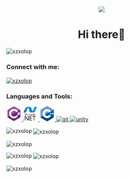<div id="header" align="center">
  <img src="https://media.giphy.com/media/124ds1AVNPxli8/giphy.gif" width="300"/>
</div>

<h1 align="center">Hi there👋</h1>

<p align="left"> <img src="https://komarev.com/ghpvc/?username=xzxolop&label=Profile%20views&color=0e75b6&style=flat" alt="xzxolop" /> </p>

<h3 align="left">Connect with me:</h3>
<p align="left">
<a href="https://stackoverflow.com/users/22701902/xzxolop" target="blank"><img align="center" src="https://raw.githubusercontent.com/rahuldkjain/github-profile-readme-generator/master/src/images/icons/Social/stack-overflow.svg" alt="xzxolop" height="30" width="40" /></a>
</p>

<h3 align="left">Languages and Tools:</h3>
<p align="left">  </a> <a href="https://www.w3schools.com/cs/" target="_blank" rel="noreferrer"> <img src="https://raw.githubusercontent.com/devicons/devicon/master/icons/csharp/csharp-original.svg" alt="csharp" width="40" height="40"/> </a> <a href="https://dotnet.microsoft.com/" target="_blank" rel="noreferrer"> <img src="https://raw.githubusercontent.com/devicons/devicon/master/icons/dot-net/dot-net-original-wordmark.svg" alt="dotnet" width="40" height="40"/> </a> <a href="https://www.w3schools.com/cpp/" target="_blank" rel="noreferrer"> <img src="https://raw.githubusercontent.com/devicons/devicon/master/icons/cplusplus/cplusplus-original.svg" alt="cplusplus" width="40" height="40"/> <a href="https://git-scm.com/" target="_blank" rel="noreferrer"> <img src="https://www.vectorlogo.zone/logos/git-scm/git-scm-icon.svg" alt="git" width="40" height="40"/> </a> <a href="https://unity.com/" target="_blank" rel="noreferrer"> <img src="https://www.vectorlogo.zone/logos/unity3d/unity3d-icon.svg" alt="unity" width="40" height="40"/> </a> </p>

<p><img align="left" src="https://github-readme-stats.vercel.app/api/top-langs?username=xzxolop&show_icons=true&locale=en&layout=compact" alt="xzxolop" /></p>

<p>&nbsp;<img align="center" src="https://github-readme-stats.vercel.app/api?username=xzxolop&show_icons=true&locale=en" alt="xzxolop" /></p>

<p><img align="center" src="https://github-readme-streak-stats.herokuapp.com/?user=xzxolop&" alt="xzxolop" /></p>



<p><img align="left" src="https://github-readme-stats.vercel.app/api/top-langs?username=xzxolop&show_icons=true&locale=en&layout=compact" alt="xzxolop" /></p>

<p>&nbsp;<img align="center" src="https://github-readme-stats.vercel.app/api?username=xzxolop&show_icons=true&locale=en" alt="xzxolop" /></p>

<p><img align="center" src="https://github-readme-streak-stats.herokuapp.com/?user=xzxolop&" alt="xzxolop" /></p>

<!--
**xzxolop/xzxolop** is a ✨ _special_ ✨ repository because its `README.md` (this file) appears on your GitHub profile.

Here are some ideas to get you started:

- 🔭 I’m currently working on ...
- 🌱 I’m currently learning ...
- 👯 I’m looking to collaborate on ...
- 🤔 I’m looking for help with ...
- 💬 Ask me about ...
- 📫 How to reach me: ...
- 😄 Pronouns: ...
- ⚡ Fun fact: ...
-->
